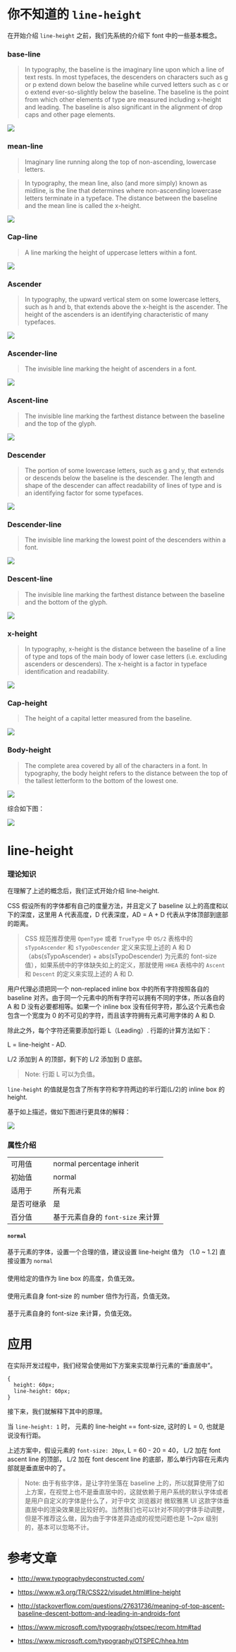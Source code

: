 # 你不知道的 `line-height`

在开始介绍 `line-height` 之前，我们先系统的介绍下 font 中的一些基本概念。

### base-line

> In typography, the baseline is the imaginary line upon which a line of text rests. In most typefaces, the descenders on characters such as g or p extend down below the baseline while curved letters such as c or o extend ever-so-slightly below the baseline. The baseline is the point from which other elements of type are measured including x-height and leading. The baseline is also significant in the alignment of drop caps and other page elements.

![](../resource/baseline-white.gif)

### mean-line

> Imaginary line running along the top of non-ascending, lowercase letters.

> In typography, the mean line, also (and more simply) known as midline, is the line that determines where non-ascending lowercase letters terminate in a typeface. The distance between the baseline and the mean line is called the x-height.

![](../resource/mean-line.gif)

### Cap-line

> A line marking the height of uppercase letters within a font.

![](../resource/cap-line.gif)

### Ascender

> In typography, the upward vertical stem on some lowercase letters, such as h and b, that extends above the x-height is the ascender. The height of the ascenders is an identifying characteristic of many typefaces.

![](../resource/ascender.gif)

### Ascender-line

> The invisible line marking the height of ascenders in a font.

![](../resource/ascender-line.gif)

### Ascent-line

> The invisible line marking the farthest distance between the baseline and the top of the glyph.

![](../resource/ascent-line.gif)

### Descender

> The portion of some lowercase letters, such as g and y, that extends or descends below the baseline is the descender. The length and shape of the descender can affect readability of lines of type and is an identifying factor for some typefaces.

![](../resource/descender.gif)

### Descender-line

> The invisible line marking the lowest point of the descenders within a font.

![](../resource/descender-line.gif)

### Descent-line

> The invisible line marking the farthest distance between the baseline and the bottom of the glyph.

![](../resource/descent-line.gif)

### x-height

> In typography, x-height is the distance between the baseline of a line of type and tops of the main body of lower case letters (i.e. excluding ascenders or descenders). The x-height is a factor in typeface identification and readability.

![](../resource/x-height.gif)

### Cap-height

> The height of a capital letter measured from the baseline.

![](../resource/cap-height.gif)

### Body-height

> The complete area covered by all of the characters in a font. In typography, the body height refers to the distance between the top of the tallest letterform to the bottom of the lowest one.

![](../resource/body-height.gif)

综合如下图：

![](../resource/font-metrics.png)

# line-height

### 理论知识

在理解了上述的概念后，我们正式开始介绍 line-height.

CSS 假设所有的字体都有自己的度量方法，并且定义了 baseline 以上的高度和以下的深度，这里用 A 代表高度，D 代表深度，AD = A + D 代表从字体顶部到底部的距离。

> CSS 规范推荐使用 `OpenType` 或者 `TrueType` 中 `OS/2` 表格中的 `sTypoAscender` 和 `sTypoDescender` 定义来实现上述的 A 和 D（abs(sTypoAscender) + abs(sTypoDescender) 为元素的 font-size 值），如果系统中的字体缺失如上的定义，那就使用 `HHEA` 表格中的 `Ascent` 和 `Descent` 的定义来实现上述的 A 和 D.

用户代理必须把同一个 non-replaced inline box 中的所有字符按照各自的 baseline 对齐。由于同一个元素中的所有字符可以拥有不同的字体，所以各自的 A 和 D 没有必要都相等。如果一个 inline box 没有任何字符，那么这个元素也会包含一个宽度为 0 的不可见的字符，而且该字符拥有元素可用字体的 A 和 D.

除此之外，每个字符还需要添加行距 L（Leading）. 行距的计算方法如下：

L = line-height - AD.

L/2 添加到 A 的顶部，剩下的 L/2 添加到 D 底部。

> Note: 行距 L 可以为负值。

`line-height` 的值就是包含了所有字符和字符两边的半行距(L/2)的 inline box 的 height.

基于如上描述，做如下图进行更具体的解释：

![](../resource/line-height.png)

### 属性介绍
|       |            |
| :---- | :--------- |
| 可用值 | normal <number> <length> percentage inherit |
| 初始值 | normal |
| 适用于 | 所有元素 |
| 是否可继承 | 是 |
| 百分值 | 基于元素自身的 `font-size` 来计算 |


#### `normal`

基于元素的字体，设置一个合理的值，建议设置 line-height 值为 （1.0 ~ 1.2] 直接设置为 `normal`

#### <length>

使用给定的值作为 line box 的高度，负值无效。

#### <number>

使用元素自身 font-size 的 number 倍作为行高，负值无效。

#### <percentage>

基于元素自身的 font-size 来计算，负值无效。

# 应用

在实际开发过程中，我们经常会使用如下方案来实现单行元素的“垂直居中”。

```
{
  height: 60px;
  line-height: 60px;
}
```

接下来，我们就解释下其中的原理。

当 `line-height: 1` 时， 元素的 line-height == font-size, 这时的 L = 0, 也就是说没有行距。

上述方案中，假设元素的 `font-size: 20px`, L = 60 - 20 = 40， L/2 加在 font ascent line 的顶部， L/2 加在 font descent line 的底部，那么单行内容在元素内部就是垂直居中的了。

> Note: 由于有些字体，是让字符坐落在 baseline 上的，所以就算使用了如上方案，在视觉上也不是垂直居中的，这就依赖于用户系统的默认字体或者是用户自定义的字体是什么了，对于中文 浏览器对 微软雅黑 UI 这款字体垂直居中的渲染效果是比较好的。当然我们也可以针对不同的字体手动调整，但是不推荐这么做，因为由于字体差异造成的视觉问题也是 1~2px 级别的，基本可以忽略不计。

# 参考文章

* <http://www.typographydeconstructed.com/>

* <https://www.w3.org/TR/CSS22/visudet.html#line-height>

* <http://stackoverflow.com/questions/27631736/meaning-of-top-ascent-baseline-descent-bottom-and-leading-in-androids-font>

* <https://www.microsoft.com/typography/otspec/recom.htm#tad>

* <https://www.microsoft.com/typography/OTSPEC/hhea.htm>